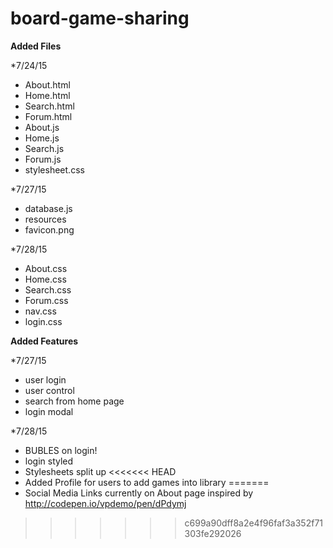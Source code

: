 # board-game-sharing
**Added Files**

*7/24/15
- About.html
- Home.html
- Search.html
- Forum.html
- About.js
- Home.js
- Search.js
- Forum.js
- stylesheet.css

*7/27/15
- database.js
- resources
- favicon.png

*7/28/15
- About.css
- Home.css
- Search.css
- Forum.css
- nav.css
- login.css

**Added Features**

*7/27/15
- user login
- user control
- search from home page
- login modal

*7/28/15
- BUBLES on login!
- login styled
- Stylesheets split up
<<<<<<< HEAD
- Added Profile for users to add games into library
=======
- Social Media Links currently on About page inspired by  http://codepen.io/vpdemo/pen/dPdymj
>>>>>>> c699a90dff8a2e4f96faf3a352f71303fe292026
